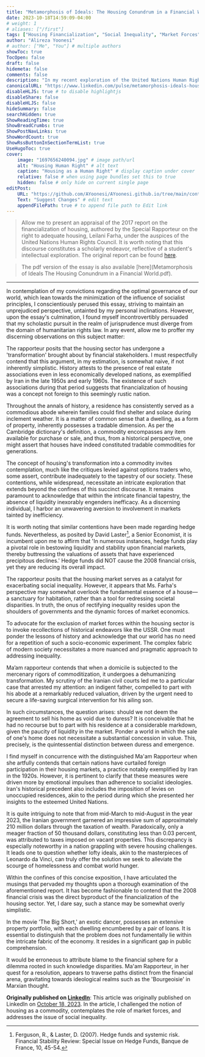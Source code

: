 ```yaml
---
title: "Metamorphosis of Ideals: The Housing Conundrum in a Financial World"
date: 2023-10-18T14:59:09-04:00
# weight: 1
# aliases: ["/first"]
tags: ["Housing Financialization", "Social Inequality", "Market Forces", "Real Estate History", "Liquidity in Finance", "Hedge Funds", "Duress vs. Emergence", "Taxation Policy", "2008 Financial Crisis", "Ideological Approaches", "Marxism", "Finance", "Economy"]
author: "Alireza Yoonesi"
# author: ["Me", "You"] # multiple authors
showToc: true
TocOpen: false
draft: false
hidemeta: false
comments: false
description: "In my recent exploration of the United Nations Human Rights Council's 2017 report on the financialization of housing, authored by Leilani Farha, the Special Rapporteur on the right to adequate housing, I embarked on a scholarly journey that prompted a reevaluation of my convictions regarding governance and societal inequality. The essay challenges the notion of housing as a commodity, contemplates the role of market forces, and addresses the issue of social inequality. It also highlights the significance of liquidity in financial markets and the potential of hedge funds to mitigate systemic risk. Ultimately, the essay seeks to navigate a nuanced path forward in a world where idealism meets the complex realities of housing and finance."
canonicalURL: "https://www.linkedin.com/pulse/metamorphosis-ideals-housing-conundrum-financial-world-yoonesi-1c"
disableHLJS: true # to disable highlightjs
disableShare: false
disableHLJS: false
hideSummary: false
searchHidden: true
ShowReadingTime: true
ShowBreadCrumbs: true
ShowPostNavLinks: true
ShowWordCount: true
ShowRssButtonInSectionTermList: true
UseHugoToc: true
cover:
    image: "1697656240094.jpg" # image path/url
    alt: "Housing Human Right" # alt text
    caption: "Housing as a Human Right" # display caption under cover
    relative: false # when using page bundles set this to true
    hidden: false # only hide on current single page
editPost:
    URL: "https://github.com/AYoonesi/AYoonesi.github.io/tree/main/content"
    Text: "Suggest Changes" # edit text
    appendFilePath: true # to append file path to Edit link
---
```





> Allow me to present an appraisal of the 2017 report on the financialization of housing, authored by the Special Rapporteur on the right to adequate housing, Leilani Farha, under the auspices of the United Nations Human Rights Council. It is worth noting that this discourse constitutes a scholarly endeavor, reflective of a student's intellectual exploration. The original report can be found [here](https://www.ohchr.org/en/statements/2017/03/statement-special-rapporteur-right-adequate-housing-leilani-farha-during?LangID=E&NewsID=21264).

> The pdf version of the essay is also available [here](Metamorphosis of Ideals The Housing Conundrum in a Financial World.pdf).

---

In contemplation of my convictions regarding the optimal governance of our world, which lean towards the minimization of the influence of socialist principles, I conscientiously perused this essay, striving to maintain an unprejudiced perspective, untainted by my personal inclinations. However, upon the essay's culmination, I found myself incontrovertibly persuaded that my scholastic pursuit in the realm of jurisprudence must diverge from the domain of humanitarian rights law. In any event, allow me to proffer my discerning observations on this subject matter:

The rapporteur posits that the housing sector has undergone a 'transformation' brought about by financial stakeholders. I must respectfully contend that this argument, in my estimation, is somewhat naive, if not inherently simplistic. History attests to the presence of real estate associations even in less economically developed nations, as exemplified by Iran in the late 1950s and early 1960s. The existence of such associations during that period suggests that financialization of housing was a concept not foreign to this seemingly rustic nation.

Throughout the annals of history, a residence has consistently served as a commodious abode wherein families could find shelter and solace during inclement weather. It is a matter of common sense that a dwelling, as a form of property, inherently possesses a tradable dimension. As per the Cambridge dictionary's definition, a commodity encompasses any item available for purchase or sale, and thus, from a historical perspective, one might assert that houses have indeed constituted tradable commodities for generations.

The concept of housing's transformation into a commodity invites contemplation, much like the critiques levied against options traders who, some assert, contribute inadequately to the tapestry of our society. These contentions, while widespread, necessitate an intricate exploration that extends beyond the confines of this succinct discourse. It remains paramount to acknowledge that within the intricate financial tapestry, the absence of liquidity inexorably engenders inefficacy. As a discerning individual, I harbor an unwavering aversion to involvement in markets tainted by inefficiency.

It is worth noting that similar contentions have been made regarding hedge funds. Nevertheless, as posited by David Laster[^1], a Senior Economist, it is incumbent upon me to affirm that 'In numerous instances, hedge funds play a pivotal role in bestowing liquidity and stability upon financial markets, thereby buttressing the valuations of assets that have experienced precipitous declines.' Hedge funds did NOT cause the 2008 financial crisis, yet they are reducing its overall impact.

The rapporteur posits that the housing market serves as a catalyst for exacerbating social inequality. However, it appears that Ms. Farha's perspective may somewhat overlook the fundamental essence of a house—a sanctuary for habitation, rather than a tool for redressing societal disparities. In truth, the onus of rectifying inequality resides upon the shoulders of governments and the dynamic forces of market economics.

To advocate for the exclusion of market forces within the housing sector is to invoke recollections of historical endeavors like the USSR. One must ponder the lessons of history and acknowledge that our world has no need for a repetition of such a socio-economic experiment. The complex fabric of modern society necessitates a more nuanced and pragmatic approach to addressing inequality.

Ma’am rapporteur contends that when a domicile is subjected to the mercenary rigors of commoditization, it undergoes a dehumanizing transformation. My scrutiny of the Iranian civil courts led me to a particular case that arrested my attention: an indigent father, compelled to part with his abode at a remarkably reduced valuation, driven by the urgent need to secure a life-saving surgical intervention for his ailing son.

In such circumstances, the question arises: should we not deem the agreement to sell his home as void due to duress? It is conceivable that he had no recourse but to part with his residence at a considerable markdown, given the paucity of liquidity in the market. Ponder a world in which the sale of one's home does not necessitate a substantial concession in value. This, precisely, is the quintessential distinction between duress and emergence.

I find myself in concurrence with the distinguished Ma'am Rapporteur when she artfully contends that certain nations have curtailed foreign participation in their housing markets, a practice notably exemplified by Iran in the 1920s. However, it is pertinent to clarify that these measures were driven more by emotional impulses than adherence to socialist ideologies. Iran's historical precedent also includes the imposition of levies on unoccupied residences, akin to the period during which she presented her insights to the esteemed United Nations.

It is quite intriguing to note that from mid-March to mid-August in the year 2023, the Iranian government garnered an impressive sum of approximately 210 million dollars through the taxation of wealth. Paradoxically, only a meager fraction of 50 thousand dollars, constituting less than 0.03 percent, was attributed to taxes imposed on vacant properties. This discrepancy is especially noteworthy in a nation grappling with severe housing challenges. It leads one to question whether lofty ideals, akin to the masterpieces of Leonardo da Vinci, can truly offer the solution we seek to alleviate the scourge of homelessness and combat world hunger.

Within the confines of this concise exposition, I have articulated the musings that pervaded my thoughts upon a thorough examination of the aforementioned report. It has become fashionable to contend that the 2008 financial crisis was the direct byproduct of the financialization of the housing sector. Yet, I dare say, such a stance may be somewhat overly simplistic.

In the movie 'The Big Short,' an exotic dancer, possesses an extensive property portfolio, with each dwelling encumbered by a pair of loans. It is essential to distinguish that the problem does not fundamentally lie within the intricate fabric of the economy. It resides in a significant gap in public comprehension.

It would be erroneous to attribute blame to the financial sphere for a dilemma rooted in such knowledge disparities. Ma'am Rapporteur, in her quest for a resolution, appears to traverse paths distinct from the financial arena, gravitating towards ideological realms such as the 'Bourgeoisie' in Marxian thought.

[^1]: Ferguson, R., & Laster, D. (2007). Hedge funds and systemic risk. Financial Stability Review: Special Issue on Hedge Funds, Banque de France, 10, 45-54.


**Originally published on [LinkedIn](https://linkedin.com/in/AYoonesi)**: This article was originally published on LinkedIn on [October 18, 2023](https://www.linkedin.com/pulse/metamorphosis-ideals-housing-conundrum-financial-world-yoonesi-1c). In the article, I challenged the notion of housing as a commodity, contemplates the role of market forces, and addresses the issue of social inequality. 